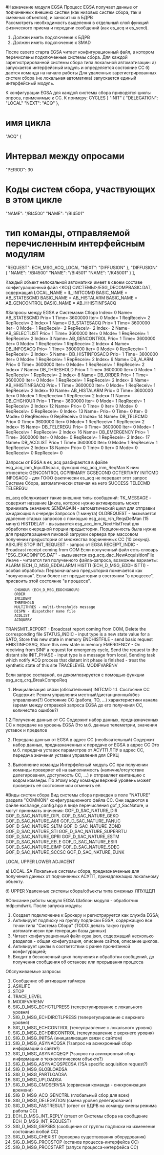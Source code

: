 #Назначение модуля EGSA
Процесс EGSA получает данные от подчиненных внешних систем (как низовых систем сбора, так и смежных объектов), и заносит их в БДРВ  
Рассмотреть необходимость выделения в отдельный слой функций физического приема и передачи сообщений (как es_acq и es_send).
1. Должен иметь подключение к БДРВ
2. Должен иметь подключение к SMAD

После своего старта EGSA читает конфигурационный файл, в котором перечислены подключенные системы сбора. Для каждой зарегистрированной системы сбора типа локальной автоматизации:
а) запускается интерфейсный модуль и определяется состояние СС
б) дается команда на начало работы
Для удаленных зарегистрированных систем сбора (не локальная автоматика) запускается единый интерфейсный модуль.

К конфигурации EGSA для каждой системы сбора приводятся циклы опроса, применимые к СС.
К примеру:
CYCLES [
 "INIT" {
   "DELEGATION": "LOCAL"
   "NEXT": "ACQ"
 },
 # имя цикла
 "ACQ" {
   # Интервал между опросами
   "PERIOD": 30
   # Коды систем сбора, участвующих в этом цикле
   "NAME": "/BI4500"
   "NAME": "/BI4501"
   # тип команды, отправляемой перечисленным интерфейсным модулям
   "REQUEST": ECH_MSG_ACQ_LOCAL
   "NEXT": "DIFFUSION"
 },
 "DIFFUSION" {
   "NAME": "/BI4500"
   "NAME": "/BI4501"
   "NAME": "/K45001"
 }
],

Каждый объект нелокальной автоматики имеет в своем составе конфигурационный файл <КОД СИСТЕМЫ>/ESG_DECOMPBASIC.DAT, содержащий
LOCAL_NAME = IL_INITCOMD
BASIC_NAME = AB_STATESCMD
BASIC_NAME = AB_HISTALARM
BASIC_NAME = AB_GENCONTROL
BASIC_NAME = AB_HHISTINFSACQ


#Запросы между EGSA и Системами Сбора
Index= 0 Name= AB_STATESCMD Prio= 1 Time= 3600000 Iter= 0 Mode= 1 ReqReceiv= 2 RepReceiv= 2
Index= 1 Name= DB_STATESACQ Prio= 1 Time= 3600000 Iter= 0 Mode= 1 ReqReceiv= 2 RepReceiv= 2
Index= 2 Name= AB_SELECTLIST Prio= 1 Time= 3600000 Iter= 0 Mode= 1 ReqReceiv= 1 RepReceiv= 2
Index= 3 Name= AB_GENCONTROL Prio= 1 Time= 3600000 Iter= 0 Mode= 1 ReqReceiv= 1 RepReceiv= 2
Index= 4 Name= DB_INFOSACQ Prio= 1 Time= 3600000 Iter= 0 Mode= 0 ReqReceiv= 1 RepReceiv= 2
Index= 5 Name= DB_HISTINFOSACQ Prio= 1 Time= 3600000 Iter= 0 Mode= 1 ReqReceiv= 1 RepReceiv= 2
Index= 6 Name= DB_ALARM Prio= 0 Time= 3600000 Iter= 0 Mode= 1 ReqReceiv= 1 RepReceiv= 2
Index= 7 Name= DB_THRESHOLD Prio= 1 Time= 3600000 Iter= 0 Mode= 1 ReqReceiv= 1 RepReceiv= 2
Index= 8 Name= DB_ORDER Prio= 1 Time= 3600000 Iter= 0 Mode= 1 ReqReceiv= 1 RepReceiv= 2
Index= 9 Name= AB_HHISTINFSACQ Prio= 1 Time= 3600000 Iter= 0 Mode= 1 ReqReceiv= 1 RepReceiv= 2
Index= 10 Name= AB_HISTALARM Prio= 0 Time= 3600000 Iter= 0 Mode= 1 ReqReceiv= 1 RepReceiv= 2
Index= 11 Name= DB_CHGHOUR Prio= 1 Time= 3600000 Iter= 0 Mode= 1 ReqReceiv= 1 RepReceiv= 2
Index= 12 Name=  Prio= 0 Time= 0 Iter= 0 Mode= 0 ReqReceiv= 0 RepReceiv= 0
Index= 13 Name=  Prio= 0 Time= 0 Iter= 0 Mode= 0 ReqReceiv= 0 RepReceiv= 0
Index= 14 Name= DB_TELECMD Prio= 0 Time= 3600000 Iter= 0 Mode= 1 ReqReceiv= 1 RepReceiv= 2
Index= 15 Name= DB_TELEREGU Prio= 0 Time= 3600000 Iter= 0 Mode= 1 ReqReceiv= 1 RepReceiv= 2
Index= 16 Name= DB_EMERGENCY Prio= 1 Time= 3600000 Iter= 0 Mode= 0 ReqReceiv= 1 RepReceiv= 2
Index= 17 Name= DB_ACDLIST Prio= 1 Time= 3600000 Iter= 0 Mode= 1 ReqReceiv= 1 RepReceiv= 2
Index= 18 Name=  Prio= 0 Time= 0 Iter= 0 Mode= 0 ReqReceiv= 0 RepReceiv= 0

Запросы от EGSA в es_acq разбираются в файле esg_acq_inm_InputDispa.c, функция esg_acq_inm_ReqMan
К ним относятся:
GENCONTROL
GCPRIMARY
GCSECOND
GCTERTIARY
INITCMD
INFOSACQ - для ГОФО фактически es_acq не передает этот запрос Системе Сбора, автоматически отвечая на него SUCCESS
TELECMD
TELEREGU

es_acq обслуживает такие внешние типы сообщений:
TK_MESSAGE - содержит название Цикла, которое нужно активировать
    может принимать значания:
    SENDAGAIN - автоматический цикл для отправки ожидающих в очереди Запросов (1 минута)
    OLDREQUEST - вызывается удаление старых запросов с помощью esg_acq_rsh_ReqsDelMan (15 минут)
    HISTDELAY - вызывается esg_acq_inm_NextHistTreat для обработки очередной порции предыстории.
                Порционность была нужна для предотвращения пиковой загрузки сервера при массовом
                получении предыстории от множества подчиненных СС (10 секунд).
ASKLIFE
STOP
INT_REQUEST - запрос от EGSA
RECEIPT_INDIC - Broadcast receipt coming from COM
    Если полученный файл есть словарь "ESG_EXACQINFOS.DAT" - вызывается esg_acq_dac_NewAcquisitionFile
    Иначе - читается тип полученного файла-запроса, возможны варианты:
        ALARM (ECH_D_MSG_EDDALARM)
        HISTTI (ECH_D_MSG_EDDHISTTI) - особая обработка:
            Первоначально предыстория помечается как "полученная". Если более нет предыстории
            в состоянии "в процессе", присвоить этой состояние "в процессе".
            
        CHGHOUR (ECH_D_MSG_EDDCHGHOUR)
        ORDER
        INCIDENT
        THRESHOLD
        MULTITHRES - multi-thresholds message
        DISPN - dispatcher name file
        ACDLIST
        ACDQUERY

TRANSMIT_REPORT - Broadcast report coming from COM, Delete the corresponding file
STATUS_INDIC - input type is a new state value for a SATO, Store this new state in memory
ENDHISTFILE - send basic request HHISTINFOSAQ, Store this new state in memory
EMERGENCY - On receiving from SINF a request for emergency cycle, Send the request to the distant site
INIT_PHASE - input type is a message from local, Sending task which notify ACQ process that distant init phase is finished - treat the synthetic state of this site
TRACELEVEL
MODIFVARENV

Если запрос составной, он декомпозируется с помощью функции esg_acq_crq_BreakCompoReq


1. Инициализация связи (обязательный) INITCMD
1.1. Состояние СС
Содержит:
Режим управления местный/дистанционный/без управления(?)
Состояние СС (работа, ТО, ...)
характеристики канала (время между отправкой запроса EGSA до его получения СС, количество ошибок?)

1.2.Получение данных от СС
Содержит набор данных, предназначенных СС к передаче на уровень EGSA
Это м.б. данные телеметрии, значения уставок и пределов


2. Передача данных от EGSA в адрес СС (необязательный)
Содержит набор данных, предназначенных к передаче от EGSA в адрес СС
Это м.б. передача уставок параметров от АСУТП ЛПУ в адрес СС, передача значения уставки управления для СРКЦ

3. Выполнение команды
Интерфейсный модуль СС при получении команды проверяет её на выполнимость (наличие/отсутствие делегирования, доступность СС, ...) и отправляет квитанцию с кодом команды. По этому коду команды верхний уровень может проверить её состояние или отменить её.

#Виды систем сбора
Вид системы сбора приведен в поле "NATURE" раздела "COMMON" конфигурационного файла СС. Они задаются в файле exchange_config.hpp в виде перечисления gof_t_SacNature, и могут принимать значения:
GOF_D_SAC_NATURE_DIR
GOF_D_SAC_NATURE_DIPL
GOF_D_SAC_NATURE_GEKO
GOF_D_SAC_NATURE_A86
GOF_D_SAC_NATURE_FANUC
GOF_D_SAC_NATURE_SLTM
GOF_D_SAC_NATURE_ZOND
GOF_D_SAC_NATURE_STI
GOF_D_SAC_NATURE_SUPERRTU
GOF_D_SAC_NATURE_GPRI
GOF_D_SAC_NATURE_ESTM
GOF_D_SAC_NATURE_EELE
GOF_D_SAC_NATURE_ESIR
GOF_D_SAC_NATURE_EIMP
GOF_D_SAC_NATURE_SDEC
GOF_D_SAC_NATURE_SCCSC
GOF_D_SAC_NATURE_EUNK

LOCAL
UPPER
LOWER
ADJACENT

а) LOCAL_SA Локальные системы сбора, предназначенные для получения данных от подчиненных АСУТП, принадлежащих локальному объекту.

б) UPPER Удаленные системы сбора/объекты типа смежных ЛПУ/ЦДП

#Описание работы модуля EGSA
Шаблон модуля - обработчик mdp::mdwrk.
После запуска модуль:
1. Создает подключение к Брокеру и регистрируется как служба EGSA;
2. Активирует подписку на группу подписки EGSA, содержащую все точки типа "Система Сбора" (TODO: делать такую группу автоматически при генерации базы данных)
3. Читает конфигурационный файл egsa.json, содержащий несколько разделов - общая конфигурация, описание сайтов, описание циклов.
4. Активирует циклы в соответствии с ранее прочитанной конфигурацией;
5. Входит в бесконечный цикл получения и обработки сообщений, до получения сообщения об останове или прерывания процесса

Обслуживаемые запросы:
1. Сообщение об активации таймера
2. ASKLIFE
3. STOP
4. TRACE_LEVEL
5. MODIFVARENV
6. SIG_D_MSG_ECHCTLPRESS (телерегулирование с локального уровня)
7. SIG_D_MSG_ECHDIRCTLPRESS (телерегулирование с верхнего уровня)
8. SIG_D_MSG_ECHCONTROL (телеуправление с локального уровня)
9. SIG_D_MSG_ECHDIRCONTROL (телеуправление с верхнего уровня)
10. SIG_D_MSG_INITSA (инициализация связи с сайтом)
11. SIG_D_MSG_ASYNACQSA (?запрос на асинхронный сбор информации о сайте?)
12. SIG_D_MSG_ASYNACQEQP (?запрос на асинхронный сбор информации о технологическом объекте?)
13. SIG_D_MSG_ASYNACQSPECSA (?SA specific acquisition request?)
14. SIG_D_MSG_GLOBLOADSA
15. SIG_D_MSG_PARTLOADSA
16. SIG_D_MSG_UPLOADSA
17. SIG_D_MSG_CMDSERVSA (сервисная команда - синхронизация времени)
18. SIG_D_MSG_ACQ_GENCTRL (глобальный сбор для всех)
19. SIG_D_MSG_DELEGATION (смена уровня делегирования)
20. SIG_D_MSG_FASTRESULT (ответ от БДРВ на команду смены режима работы СС)
21. ECH_D_MSG_INT_REPLY (ответ от Системы сбора на сообщение ECH_D_MSG_INT_REQUEST)
22. SIG_D_MSG_GRPSBS (сообщение от группы подписки на изменение состояния любой СС)
23. SIG_D_MSG_CHEXIST (проверка существования оборудования)
24. SIG_D_MSG_PROCSTOP (останов процесса-интерфейса СС)
25. SIG_D_MSG_PROCSTART (запуск процесса-интерфейса СС)

